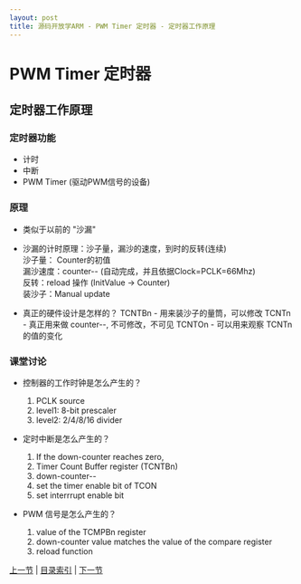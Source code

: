 ```yaml
---
layout: post
title: 源码开放学ARM - PWM Timer 定时器 - 定时器工作原理
---
```


# PWM Timer 定时器 #
## 定时器工作原理

### 定时器功能
* 计时
* 中断
* PWM Timer (驱动PWM信号的设备)

### 原理
* 类似于以前的 "沙漏"
* 沙漏的计时原理：沙子量，漏沙的速度，到时的反转(连续)  
	沙子量： Counter的初值  
	漏沙速度：counter-- (自动完成，并且依据Clock=PCLK=66Mhz)  
	反转：reload 操作 (InitValue -> Counter)  
	装沙子：Manual update  
	
* 真正的硬件设计是怎样的？
	TCNTBn - 用来装沙子的量筒，可以修改
	TCNTn - 真正用来做 counter--, 不可修改，不可见
	TCNTOn - 可以用来观察 TCNTn 的值的变化

### 课堂讨论
* 控制器的工作时钟是怎么产生的？  
	1) PCLK source  
	2) level1: 8-bit prescaler    
	3) level2: 2/4/8/16 divider    

* 定时中断是怎么产生的？  
	1) If the down-counter reaches zero,   
	2) Timer Count Buffer register (TCNTBn)  
	3) down-counter--  
	4) set the timer enable bit of TCON  
	5) set interrrupt enable bit  

* PWM 信号是怎么产生的？  
	1) value of the TCMPBn register  
	2) down-counter value matches the value of the compare register  
	3) reload function  


[上一节](chp9-4.html)  |  [目录索引](../index.html)  |  [下一节](chp10-2.html)
